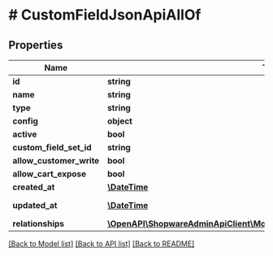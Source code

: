# # CustomFieldJsonApiAllOf

## Properties

Name | Type | Description | Notes
------------ | ------------- | ------------- | -------------
**id** | **string** |  | [optional]
**name** | **string** |  |
**type** | **string** |  |
**config** | **object** |  | [optional]
**active** | **bool** |  | [optional]
**custom_field_set_id** | **string** |  | [optional]
**allow_customer_write** | **bool** |  | [optional]
**allow_cart_expose** | **bool** |  | [optional]
**created_at** | [**\DateTime**](\DateTime.md) |  | [readonly]
**updated_at** | [**\DateTime**](\DateTime.md) |  | [optional] [readonly]
**relationships** | [**\OpenAPI\ShopwareAdminApiClient\Model\CustomFieldJsonApiAllOfRelationships**](CustomFieldJsonApiAllOfRelationships.md) |  | [optional]

[[Back to Model list]](../../README.md#models) [[Back to API list]](../../README.md#endpoints) [[Back to README]](../../README.md)

